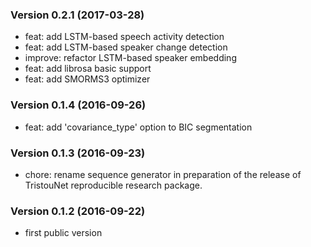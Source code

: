 ### Version 0.2.1 (2017-03-28)

  - feat: add LSTM-based speech activity detection
  - feat: add LSTM-based speaker change detection
  - improve: refactor LSTM-based speaker embedding
  - feat: add librosa basic support
  - feat: add SMORMS3 optimizer

### Version 0.1.4 (2016-09-26)

  - feat: add 'covariance_type' option to BIC segmentation

### Version 0.1.3 (2016-09-23)

  - chore: rename sequence generator in preparation of the release of
    TristouNet reproducible research package.

### Version 0.1.2 (2016-09-22)

  - first public version
